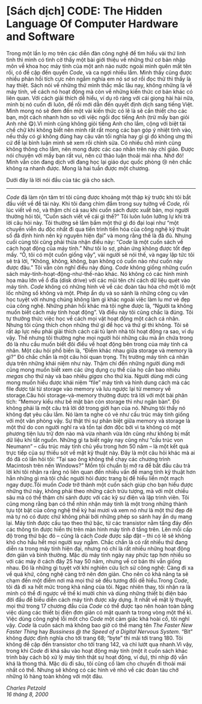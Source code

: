# \[Sách dịch\] CODE: The Hidden Language Of Computer Hardware and Software

Trong một lần lọ mọ trên các diễn đàn công nghệ để tìm hiểu vài thứ linh tinh thì mình có tình cờ thấy một bài giới thiệu về những thứ cơ bản nhập môn về khoa học máy tính của một anh nào nước ngoài mình quên mất tên rồi, có đề cập đến quyển _Code_, và ca ngợi nhiều lắm. Mình thấy cũng được nhiều phản hồi tích cực nên ngắm nghía em nó sơ sơ rồi đọc thử thì thấy là hay thiệt. Sách nói về những thứ mình thắc mắc lâu nay, không những là về máy tính, về cách nó hoạt động mà còn về những kiến thức cơ bản khác có liên quan. Với cách giải thích dễ hiểu, ví dụ rõ ràng với cái giọng hài hài nữa, mình bị nó cuốn đi luôn, để rồi mới dẫn đến quyết định dịch sang tiếng Việt. Mình mong nó sẽ đem đến một vài kiến thức có lẽ là sẽ cần thiết cho các bạn, một cách nhanh hơn so với việc ngồi đọc tiếng Anh \(trừ mấy bạn giỏi Anh nhé 😋\).Vì mình cũng không giỏi tiếng Anh cho lắm, cộng với biệt tài chế chữ khi không biết nên mình rất rất mong các bạn góp ý nhiệt tình vào, nếu thấy có gì không đúng hay câu văn tối nghĩa hay gì gì đó không ưng thì cứ để lại bình luận mình sẽ xem rồi chỉnh sửa. Có nhiều chỗ mình cũng không thông cho lắm, nên mong được các cao nhân trên này chỉ giáo. Được nói chuyện với mấy bạn rất vui, nên cứ thảo luận thoải mái nha. Nhớ đó! Mình vẫn còn đang dịch với đang học lại giáo dục quốc phòng 😢 nên chắc không ra nhanh được. Mong là hai tuần được một chương.

Dưới đây là lời nói đầu của tác giả cho sách.

--------

_Code_ đã làm rộn tâm trí tôi cũng được khoảng một thập kỷ trước khi tôi bắt đầu viết về đề tài này. Khi tôi đang chìm đắm trong suy tưởng về _Code,_ rồi lúc viết về nó, và thậm chí cả sau khi cuốn sách được xuất bản, mọi người thường hỏi tôi, “Cuốn sách viết về cái gì thế?” Tôi luôn luôn lưỡng lự khi trả lời câu hỏi này. Tôi thường sẽ lầm bầm một thứ gì đó đại loại như “một chuyến viễn du độc nhất đi qua tiến trình tiến hóa của công nghệ kỹ thuật số đã định hình nên kỷ nguyên hiện đại” và mong rằng thế là đã đủ. Nhưng cuối cùng tôi cũng phải thừa nhận điều này: “_Code_ là một cuốn sách về cách hoạt động của máy tính.” Như tôi lo sợ, phản ứng không được tốt đẹp mấy. “Ồ, tôi có một cuốn giống vậy”, vài người sẽ nói thế, và ngay lập tức tôi sẽ trả lời, “Không, không, không, bạn không có cuốn nào như cuốn này được đâu.” Tôi vẫn còn nghĩ điều này đúng. _Code_ không giống những cuốn sách máy-tính-hoạt-động-như-thế-nào khác. Nó không có các hình minh họa màu lớn về ổ đĩa \(disk drive\) với các mũi tên chỉ cách dữ liệu quét vào máy tính. _Code_ không có những hình vẽ về các đoàn tàu hỏa chở một lô một lốc những số không và một. Phép ẩn dụ và so sánh là những công cụ văn học tuyệt vời nhưng chúng không làm gì khác ngoài việc làm lu mơ vẻ đẹp của công nghệ. Những phản hồi khác mà tôi nghe được là, “Người ta không muốn biết cách máy tính hoạt động”. Và điều này tôi cũng chắc là đúng. Tôi tự thưởng thức việc học về cách mọi vật hoạt động một cách cá nhân. Nhưng tôi cũng thích chọn những thứ gì để học và thứ gì thì không. Tôi sẽ rất áp lực nếu phải giải thích cách cái tủ lạnh nhà tôi hoạt động ra sao, ví dụ vậy. Thế nhưng tôi thường nghe mọi người hỏi những câu mà ẩn chứa trong đó là nhu cầu muốn biết đôi điều về hoạt động bên trong của máy tính cá nhân. Một câu hỏi phổ biến là, “Điểm khác nhau giữa storage và memory là gì?” Đó chắc chắn là một câu hỏi quan trọng. Thị trường máy tính cá nhân dựa trên những khái niệm như này. Thậm chí đến những người dùng mới cũng mong muốn biết xem các ứng dụng cụ thể của họ cần bao nhiêu _megas_ cho thứ này và bao nhiêu _gigas_ cho thứ kia. Người dùng mới cũng mong muốn hiểu được khái niệm “file” máy tính và hình dung cách mà các file được tải từ storage vào memory và lưu ngược lại từ memory về storage.Câu hỏi storage-và-memory thường được trả lời với một bài phân tích: “Memory kiểu như bề mặt bàn còn storage thì như ngăn bàn”. Đó không phải là một câu trả lời dở trong giới hạn của nó. Nhưng tôi thấy nó không đạt yêu cầu lắm. Nó làm ta nghe có vẻ như cấu trúc máy tính giống với một văn phòng vậy. Sự thật thì sự phân biệt giữa memory và storage là một thứ do con người nghĩ ra và tồn tại đơn độc bởi vì ta không có một phương tiện lưu trữ đơn nào mà vừa nhanh vừa lớn cũng như không bị mất dữ liệu khi tắt nguồn. Những gì ta biết ngày nay cũng như “cấu trúc von Neumann” – cấu trúc máy tính chủ yếu trong hơn 50 năm – là một kết quả trực tiếp của sự thiếu sót về mặt kỹ thuật này. Đây là một câu hỏi khác mà ai đó đã có lần hỏi tôi: “Tại sao ông không thể chạy các chương trình Macintosh trên nền Windows?” Mồm tôi chuẩn bị mở ra để bắt đầu câu trả lời khi tôi nhận ra rằng nó liên quan đến nhiều vấn đề mang tính kỹ thuật hơn hẳn những gì mà tôi chắc người hỏi được trang bị để hiểu liền một mạch ngay được.Tôi muốn _Code_ trở thành một cuốn sách giúp cho bạn hiểu được những thứ này, không phải theo những cách trừu tượng, mà với một chiều sâu mà có thể thậm chí sánh được với các kỹ sư điện và lập trình viên. Tôi cũng mong rằng bạn có thể nhìn nhận máy tính là một trong những thành tựu tột bật của công nghệ thế kỷ hai mươi và xem nó như là một thứ đẹp đẽ mà tự nó có được chứ không phải bởi những phép so sánh hay ẩn dụ mang lại. Máy tính được cấu tạo theo thứ bậc, từ các transistor nằm tầng đáy đến các thông tin được hiển thị trên màn hình máy tính ở tầng trên. Lên mỗi cấp độ trong thứ bậc đó – cũng là cách _Code_ được sắp đặt – thì có lẽ sẽ không khó cho hầu hết mọi người suy ngẫm. Chắc chắn là có rất nhiều thứ đang diễn ra trong máy tính hiện đại, nhưng nó chỉ là rất nhiều những hoạt động đơn giản và bình thường. Mặc dù máy tính ngày nay phức tạp hơn nhiều so với các máy ở cách đây 25 hay 50 năm, nhưng về cơ bản thì vẫn giống nhau. Đó là những gì tuyệt vời khi nghiên cứu lịch sử công nghệ: Càng đi xa về quá khứ, công nghệ càng trở nên đơn giản. Cho nên có khả năng ta sẽ chạm đến một điểm nơi mà mọi thứ sẽ đều tương đối dễ hiểu.Trong _Code_, tôi đã đi xa hết mức trong khả năng của tôi. Ngạc nhiên thay, tôi nhận ra là mình có thể đi ngược về thế kỉ mười chín và dùng những thiết bị điện báo đời đầu để biểu diễn cách máy tính được xây dựng. Ít nhất về mặt lý thuyết, mọi thứ trong 17 chương đầu của _Code_ có thể được tạo nên hoàn toàn bằng việc dùng các thiết bị điện đơn giản có mặt quanh ta trong vòng một thế kỉ. Việc dùng công nghệ lỗi mốt cho _Code_ một cảm giác khá hoài cổ, tôi nghĩ vậy. _Code_ là cuốn sách mà không bao giờ có thể mang tên _The Faster New Faster Thing_ hay _Bussiness @ the Speed of a Digital Nervous System_. “Bit” không được định nghĩa cho tới trang 68; “byte” thì mãi tới trang 180. Tôi không đề cập đến transistor cho tới trang 142, và chỉ lướt qua nhanh.Vì vậy, trong khi _Code_ đi khá sâu vào hoạt động máy tính \(một ít cuốn sách khác trình bày cách bộ xử lý máy tính thật sự hoạt động, ví dụ\), thì nhịp độ vẫn khá là thong thả. Mặc dù đi sâu, tôi cũng cố làm cho chuyến đi thoải mái nhất có thể. Nhưng sẽ không có các hình vẽ nhỏ về các đoàn tàu chở những lô hàng toàn không với một đâu.

_Charles Petzold  
16 tháng 8, 2000_

